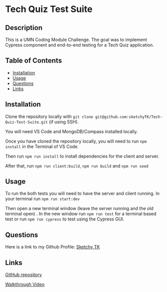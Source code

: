 # Tech Quiz Test Suite

## Description

This is a UMN Coding Module Challenge. The goal was to implement Cypress component and end-to-end testing for a Tech Quiz application. 

## Table of Contents

- [Installation](#installation)
- [Usage](#usage)
- [Questions](#questions)
- [Links](#links)

## Installation<a id="installation"></a>

Clone the repository locally with  `git clone git@github.com:sketchyTK/Tech-Quiz-Test-Suite.git` (if using SSH).

You will need VS Code and MongoDB/Compass installed locally. 

Once you have cloned the repository locally, you will need to run `npm install` in the Terminal of VS Code. 

Then run `npm run install` to install dependencies for the client and server.

After that, run `npm run client:build`, `npm run build` and `npm run seed`

## Usage<a id="usage"></a>

To run the both tests you will need to have the server and client running. In your terminal run `npm run start:dev`

Then open a new terminal window (leave the server running and the old terminal open) . In the new window run `npm run test` for a terminal based test or run `npm run cypress` to test using the Cypress GUI.

## Questions<a id="questions"></a>

Here is a link to my Github Profile: <a href="https://github.com/sketchyTK">Sketchy TK</a>

## Links<a id="links"></a>

<a href="https://github.com/sketchyTK/Tech-Quiz-Test-Suite">GitHub repository</a>

<a href="https://drive.google.com/file/d/13vTimt5gNqn6OmHhl4b8Wp0hNfX2Pzze/view">Walkthrough Video</a>